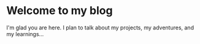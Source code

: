 # Welcome to my blog

I'm glad you are here. I plan to talk about my projects, my adventures, and my learnings...
